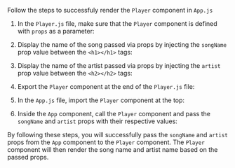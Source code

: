 Follow the steps to successfuly render the `Player` component in `App.js`

1. In the `Player.js` file, make sure that the `Player` component is defined with `props` as a parameter:



2. Display the name of the song passed via props by injecting the `songName` prop value between the `<h1></h1>` tags:



3. Display the name of the artist passed via props by injecting the `artist` prop value between the `<h2></h2>` tags:

 

4. Export the `Player` component at the end of the `Player.js` file:



5. In the `App.js` file, import the `Player` component at the top:

 

6. Inside the `App` component, call the `Player` component and pass the `songName` and `artist` props with their respective values:



By following these steps, you will successfully pass the `songName` and `artist` props from the `App` component to the `Player` component. The `Player` component will then render the song name and artist name based on the passed props.
